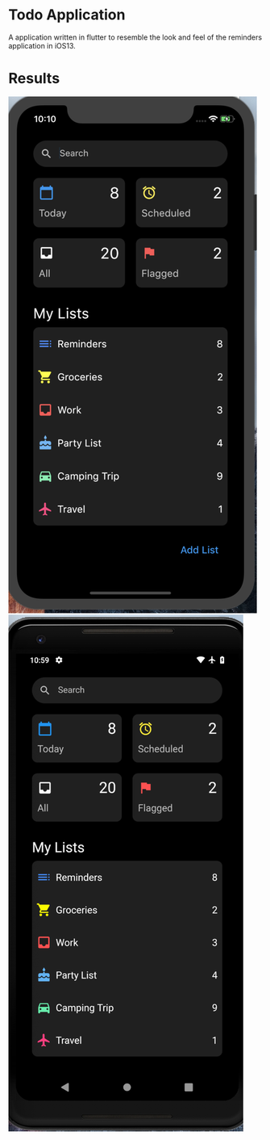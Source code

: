 # Todo Application

A application written in flutter to resemble the look and feel of the reminders application in iOS13.


# Results

![iOS](ios.png)
![Android](android.png)
